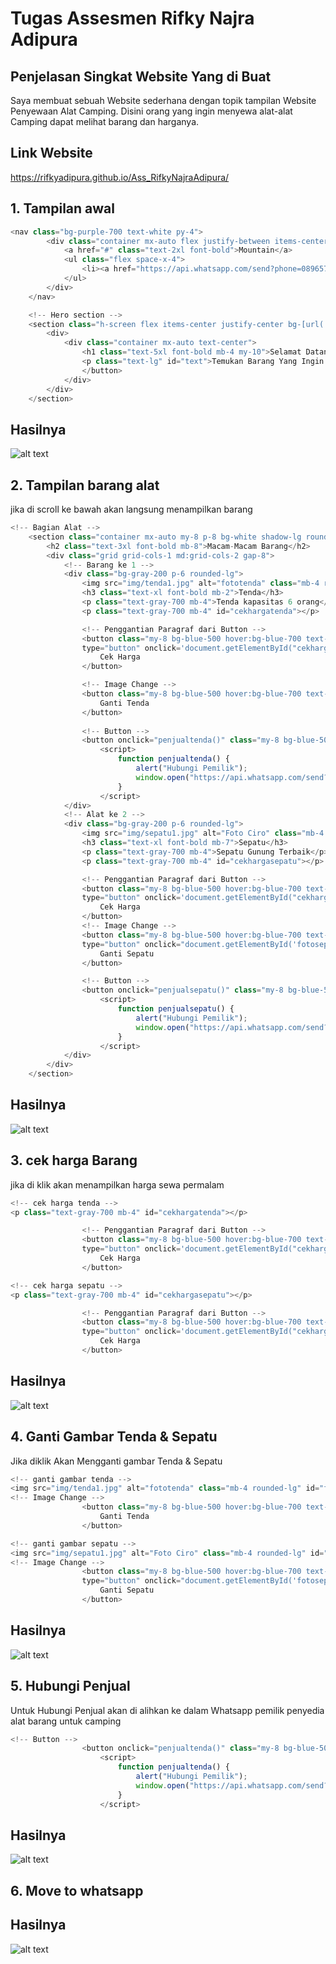 # Tugas Assesmen Rifky Najra Adipura
## Penjelasan Singkat Website Yang di Buat
Saya membuat sebuah Website sederhana dengan topik tampilan Website Penyewaan Alat Camping. Disini orang yang ingin menyewa alat-alat Camping dapat melihat barang dan harganya.

## Link Website
https://rifkyadipura.github.io/Ass_RifkyNajraAdipura/

## 1. Tampilan awal
``` js
<nav class="bg-purple-700 text-white py-4">
        <div class="container mx-auto flex justify-between items-center">
            <a href="#" class="text-2xl font-bold">Mountain</a>
            <ul class="flex space-x-4">
                <li><a href="https://api.whatsapp.com/send?phone=089657140789" class="hover:underline">Hubungi</a></li>
            </ul>
        </div>
    </nav>

    <!-- Hero section -->
    <section class="h-screen flex items-center justify-center bg-[url('img/Gunung.jpeg')] bg-cover bg-center bg-repeat text-white">
        <div>
            <div class="container mx-auto text-center">
                <h1 class="text-5xl font-bold mb-4 my-10">Selamat Datang Di Website Penyewaan Tenda alat Camping</h1>
                <p class="text-lg" id="text">Temukan Barang Yang Ingin anda gunakan.</p>
                </button>
            </div>
        </div>
    </section>
```
## Hasilnya
![alt text](https://github.com/rifkyadipura/Ass_RifkyNajraAdipura/blob/main/ImgForReadme/tampilan-awal.JPG?raw=true)

## 2. Tampilan barang alat
jika di scroll ke bawah akan langsung menampilkan barang
``` js
<!-- Bagian Alat -->
    <section class="container mx-auto my-8 p-8 bg-white shadow-lg rounded-lg">
        <h2 class="text-3xl font-bold mb-8">Macam-Macam Barang</h2>
        <div class="grid grid-cols-1 md:grid-cols-2 gap-8">
            <!-- Barang ke 1 -->
            <div class="bg-gray-200 p-6 rounded-lg">
                <img src="img/tenda1.jpg" alt="fototenda" class="mb-4 rounded-lg" id="fototenda">
                <h3 class="text-xl font-bold mb-2">Tenda</h3>
                <p class="text-gray-700 mb-4">Tenda kapasitas 6 orang</p><br>
                <p class="text-gray-700 mb-4" id="cekhargatenda"></p>

                <!-- Penggantian Paragraf dari Button -->
                <button class="my-8 bg-blue-500 hover:bg-blue-700 text-white font-bold py-2 px-4 rounded focus:outline-none focus:shadow-outline" 
                type="button" onclick='document.getElementById("cekhargatenda").innerHTML = "Harga Tenda ke 1 400k/hari <br> Harga Tenda Ke 2 600k/hari"'>
                    Cek Harga
                </button>

                <!-- Image Change -->
                <button class="my-8 bg-blue-500 hover:bg-blue-700 text-white font-bold py-2 px-4 rounded focus:outline-none focus:shadow-outline" type="button" onclick="document.getElementById('fototenda').src='img/tenda2.jpeg'">
                    Ganti Tenda
                </button>
                
                <!-- Button -->
                <button onclick="penjualtenda()" class="my-8 bg-blue-500 hover:bg-blue-700 text-white font-bold py-2 px-4 rounded focus:outline-none focus:shadow-outline">Hubungi Penjual</button>
                    <script>
                        function penjualtenda() {
                            alert("Hubungi Pemilik");
                            window.open("https://api.whatsapp.com/send?phone=089657140789");
                        }
                    </script>
            </div>
            <!-- Alat ke 2 -->
            <div class="bg-gray-200 p-6 rounded-lg">
                <img src="img/sepatu1.jpg" alt="Foto Ciro" class="mb-4 rounded-lg" id="fotosepatu">
                <h3 class="text-xl font-bold mb-7">Sepatu</h3>
                <p class="text-gray-700 mb-4">Sepatu Gunung Terbaik</p>
                <p class="text-gray-700 mb-4" id="cekhargasepatu"></p>

                <!-- Penggantian Paragraf dari Button -->
                <button class="my-8 bg-blue-500 hover:bg-blue-700 text-white font-bold py-2 px-4 rounded focus:outline-none focus:shadow-outline" 
                type="button" onclick='document.getElementById("cekhargasepatu").innerHTML = "Harga Sepatu ke 1 200k/hari <br> Harga Tenda Ke 2 300k/hari"'>
                    Cek Harga
                </button>
                <!-- Image Change -->
                <button class="my-8 bg-blue-500 hover:bg-blue-700 text-white font-bold py-2 px-4 rounded focus:outline-none focus:shadow-outline" 
                type="button" onclick="document.getElementById('fotosepatu').src='img/sepatu2.jpeg'">
                    Ganti Sepatu
                </button>

                <!-- Button -->
                <button onclick="penjualsepatu()" class="my-8 bg-blue-500 hover:bg-blue-700 text-white font-bold py-2 px-4 rounded focus:outline-none focus:shadow-outline">Baca Selengkapnya</button>
                    <script>
                        function penjualsepatu() {
                            alert("Hubungi Pemilik");
                            window.open("https://api.whatsapp.com/send?phone=089657140789");
                        }
                    </script>
            </div>
        </div>
    </section>
```
## Hasilnya
![alt text](https://github.com/rifkyadipura/Ass_RifkyNajraAdipura/blob/main/ImgForReadme/macam-barang.JPG?raw=true)

## 3. cek harga Barang
jika di klik akan menampilkan harga sewa permalam
``` js
<!-- cek harga tenda -->
<p class="text-gray-700 mb-4" id="cekhargatenda"></p>

                <!-- Penggantian Paragraf dari Button -->
                <button class="my-8 bg-blue-500 hover:bg-blue-700 text-white font-bold py-2 px-4 rounded focus:outline-none focus:shadow-outline" 
                type="button" onclick='document.getElementById("cekhargatenda").innerHTML = "Harga Tenda ke 1 400k/hari <br> Harga Tenda Ke 2 600k/hari"'>
                    Cek Harga
                </button>
```
``` js
<!-- cek harga sepatu -->
<p class="text-gray-700 mb-4" id="cekhargasepatu"></p>

                <!-- Penggantian Paragraf dari Button -->
                <button class="my-8 bg-blue-500 hover:bg-blue-700 text-white font-bold py-2 px-4 rounded focus:outline-none focus:shadow-outline" 
                type="button" onclick='document.getElementById("cekhargasepatu").innerHTML = "Harga Sepatu ke 1 200k/hari <br> Harga Tenda Ke 2 300k/hari"'>
                    Cek Harga
                </button>
```
## Hasilnya
![alt text](https://github.com/rifkyadipura/Ass_RifkyNajraAdipura/blob/main/ImgForReadme/cek-harga-barang.JPG?raw=true)

## 4. Ganti Gambar Tenda & Sepatu
Jika diklik Akan Mengganti gambar Tenda & Sepatu
``` js
<!-- ganti gambar tenda -->
<img src="img/tenda1.jpg" alt="fototenda" class="mb-4 rounded-lg" id="fototenda">
<!-- Image Change -->
                <button class="my-8 bg-blue-500 hover:bg-blue-700 text-white font-bold py-2 px-4 rounded focus:outline-none focus:shadow-outline" type="button" onclick="document.getElementById('fototenda').src='img/tenda2.jpeg'">
                    Ganti Tenda
                </button>
```
``` js
<!-- ganti gambar sepatu -->
<img src="img/sepatu1.jpg" alt="Foto Ciro" class="mb-4 rounded-lg" id="fotosepatu">
<!-- Image Change -->
                <button class="my-8 bg-blue-500 hover:bg-blue-700 text-white font-bold py-2 px-4 rounded focus:outline-none focus:shadow-outline" 
                type="button" onclick="document.getElementById('fotosepatu').src='img/sepatu2.jpeg'">
                    Ganti Sepatu
                </button>
```
## Hasilnya
![alt text](https://github.com/rifkyadipura/Ass_RifkyNajraAdipura/blob/main/ImgForReadme/ganti-gambar-barang.JPG?raw=true)

## 5. Hubungi Penjual
Untuk Hubungi Penjual akan di alihkan ke dalam Whatsapp pemilik penyedia alat barang untuk camping
``` js
<!-- Button -->
                <button onclick="penjualtenda()" class="my-8 bg-blue-500 hover:bg-blue-700 text-white font-bold py-2 px-4 rounded focus:outline-none focus:shadow-outline">Hubungi Penjual</button>
                    <script>
                        function penjualtenda() {
                            alert("Hubungi Pemilik");
                            window.open("https://api.whatsapp.com/send?phone=089657140789");
                        }
                    </script>
```
## Hasilnya
![alt text](https://github.com/rifkyadipura/Ass_RifkyNajraAdipura/blob/main/ImgForReadme/hubungi-pemilik.JPG?raw=true)

## 6. Move to whatsapp
## Hasilnya
![alt text](https://github.com/rifkyadipura/Ass_RifkyNajraAdipura/blob/main/ImgForReadme/whatsapp-pemilik.JPG?raw=true)

